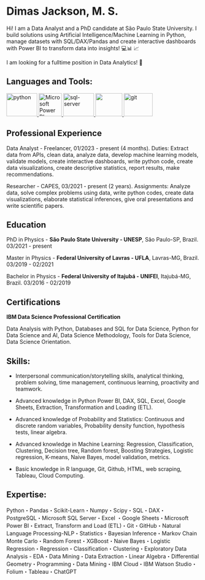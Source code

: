 # Dimas Jackson, M. S.

Hi! I am a Data Analyst and a PhD candidate at São Paulo State University. I build solutions using Artificial Intelligence/Machine Learning in Python, manage datasets with SQL/DAX/Pandas and create interactive dashboards with Power BI to transform data into insights! 💻📊 📈

I am looking for a fulltime position in Data Analytics! 👀 

## Languages and Tools:

 <p align="left"> <a href="https://www.python.org" target="_blank"> <img src="https://user-images.githubusercontent.com/114688989/234060602-71d8e4ee-5566-4e69-a4c8-77ffe61db9fe.png" alt="python" width="80" height="60"/> </a> 
 <a href="https://powerbi.microsoft.com/en-au/" target="_blank"> <img src="https://user-images.githubusercontent.com/114688989/234061535-69b51582-29da-403b-a41c-1fabd6e52caf.png" alt="Microsoft Power BI" width="60" height="60"/> </a>
  <a href="https://www.microsoft.com/pt-br/sql-server/sql-server-downloads" target="_blank"> <img src="https://www.commvault.com/wp-content/uploads/2019/08/sql-server_logo.jpg?quality=80&w=930" alt="sql-server" width="80" height="60"/> </a> 
 <a href="https://www.postgresql.org/" target="_blank"> <img src="https://user-images.githubusercontent.com/114688989/234062456-fa6e0d8c-2db6-4c41-a826-643c8dcf588c.png" width="70" height="60"/> </a> 
 <a href="https://git-scm.com/" target="_blank"> <img src="https://user-images.githubusercontent.com/114688989/234062957-df43a902-5579-435f-b890-c03cf381712a.png" alt="git" width="75" height="60"/> </a> 

## Professional Experience
Data Analyst - Freelancer, 01/2023 - present (4 months).
Duties: Extract data from APIs, clean data, analyze data, develop machine learning models, validate models, create interactive dashboards, write python code, create data visualizations, create descriptive statistics, report results, make recommendations.

Researcher - CAPES, 03/2021 - present (2 years).
Assignments: Analyze data, solve complex problems using data, write python codes, create data visualizations, elaborate statistical inferences, give oral presentations and write scientific papers.

## Education
PhD in Physics - **São Paulo State University - UNESP**, São Paulo-SP, Brazil.
03/2021 - present

Master in Physics - **Federal University of Lavras - UFLA**, Lavras-MG, Brazil.
03/2019 - 02/2021

Bachelor in Physics - **Federal University of Itajubá - UNIFEI**, Itajubá-MG, Brazil.
03/2016 - 02/2019

## Certifications
**IBM Data Science Professional Certification**

Data Analysis with Python, Databases and SQL for Data Science, Python for Data Science and AI, Data Science Methodology, Tools for Data Science, Data Science Orientation.

## Skills:

 * Interpersonal communication/storytelling skills, analytical thinking, problem solving, time management, continuous learning, proactivity and teamwork.
 
 * Advanced knowledge in Python Power BI, DAX, SQL, Excel, Google Sheets, Extraction, Transformation and Loading (ETL).
 
 * Advanced knowledge of Probability and Statistics: Continuous and discrete random variables, Probability density function, hypothesis tests, linear algebra.
 
 * Advanced knowledge in Machine Learning: Regression, Classification, Clustering, Decision tree, Random forest, Boosting Strategies, Logistic regression, K-means, Naive Bayes, model validation, metrics.
 
 * Basic knowledge in R language, Git, Github, HTML, web scraping, Tableau, Cloud Computing.

## Expertise: 

Python・Pandas・Scikit-Learn・Numpy・Scipy・SQL・DAX・PostgreSQL・Microsoft SQL Server・Excel ・Google Sheets・Microsoft Power BI・Extract, Transform and Load (ETL)・Git・GitHub・Natural Language Processing-NLP・Statistics・Bayesian Inference・Markov Chain Monte Carlo・Random Forest・XGBoost・Naive Bayes・Logistic Regression・Regression・Classification・Clustering・Exploratory Data Analysis - EDA・Data Mining・Data Extraction・Linear Algebra・Differential Geometry・Programming・Data Mining・IBM Cloud・IBM Watson Studio・Folium・Tableau・ChatGPT
